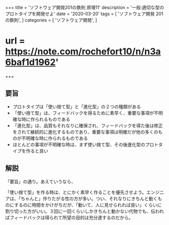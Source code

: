 +++
title = 'ソフトウェア開発201の鉄則 原理11'
description = '一般:適切な型のプロトタイプを開発せよ'
date = '2020-03-20'
tags = [
    'ソフトウェア開発 201の鉄則',
]
categories = [
    'ソフトウェア開発',
]
# url = https://note.com/rochefort10/n/n3a6baf1d1962'
+++
## 要旨
* プロトタイプは「使い捨て型」と「進化型」の２つの種類がある
* 「使い捨て型」は、フィードバックを得るために素早く、重要な事項が不明確な時に作られるものである
* 「進化型」は、品質もそれなりに確保され、フィードバックを得た後は修正をされて継続的に進化するものであり、重要な事項は明確だが他の多くのものが不明確な時に作られるものである
* ほとんどの事項が不明確な時は、まず使い捨て型、その後進化型のプロトタイプを作ると良い

## 解説
「要旨」の通り。あえていうなら、

「使い捨て型」を作る時は、とにかく素早く作ることを優先させよう。エンジニアは、「ちゃんと」作りたがる性の方が多い。つい、それなりにきちんと動くものにするのに時間をかけがちだが、「動いて、人に見せられれば良い」くらいに割り切った方がいい。３回に一回くらいしかきちんと動かない代物でも、伝わればフィードバックは得られて所望の目的は充分達するのだから。